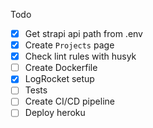 Todo
- [x] Get strapi api path from .env
- [x] Create `Projects` page
- [x] Check lint rules with husyk
- [ ] Create Dockerfile
- [x] LogRocket setup
- [ ] Tests
- [ ] Create CI/CD pipeline
- [ ] Deploy heroku